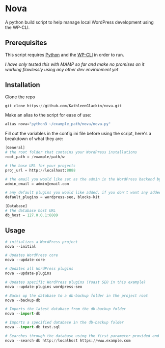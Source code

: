 # Nova

A python build script to help manage local WordPress development using the WP-CLI.

## Prerequisites

This script requires [Python](https://www.python.org/downloads/) and the [WP-CLI](https://wp-cli.org/) in order to run.

*I have only tested this with MAMP so far and make no promises on it working flawlessly using any other dev environment yet*

## Installation

Clone the repo
```python
git clone https://github.com/KathleenGlackin/nova.git
```

Make an alias to the script for ease of use:

```python
alias nova="python3 ~/example_path/nova/nova.py"
```

Fill out the variables in the config.ini file before using the script, here's a breakdown of what they are:

```python
[General]
# the root folder that contains your WordPress installations
root_path = /example/path/w

# the base URL for your projects
proj_url = http://localhost:8888

# the email you would like set as the admin in the WordPress backend by default
admin_email = admin@email.com

# any default plugins you would like added, if you don't want any added by default then leave this blank
default_plugins = wordpress-seo, blocks-kit

[Database]
# the database host URL
db_host = 127.0.0.1:8889
```

## Usage

```python
# initializes a WordPress project
nova --initial

# Updates WordPress core
nova --update-core

# Updates all WordPress plugins
nova --update-plugins

# Updates specific WordPress plugins (Yoast SEO in this example)
nova --update-plugins wordpress-seo

# Backs up the database to a db-backup folder in the project root
nova --backup-db

# Imports the latest database from the db-backup folder
nova --import-db

# Imports a specified database in the db-backup folder
nova --import-db test.sql

# Searches through the database using the first parameter provided and replaces it with the second parameter. A backup of the database is automatically done before this is run.
nova --search-db http://localhost https://www.example.com
```